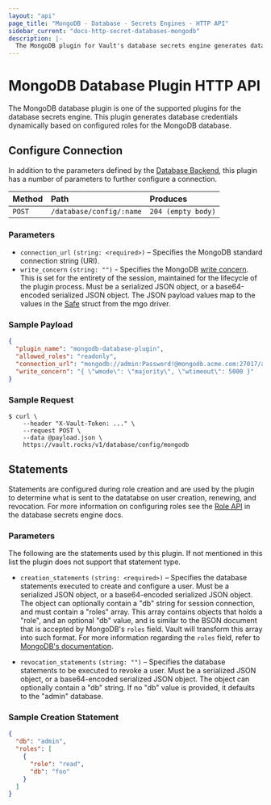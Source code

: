 ```yaml
---
layout: "api"
page_title: "MongoDB - Database - Secrets Engines - HTTP API"
sidebar_current: "docs-http-secret-databases-mongodb"
description: |-
  The MongoDB plugin for Vault's database secrets engine generates database credentials to access MongoDB servers.
---
```


# MongoDB Database Plugin HTTP API

The MongoDB database plugin is one of the supported plugins for the database
secrets engine. This plugin generates database credentials dynamically based on
configured roles for the MongoDB database.

## Configure Connection

In addition to the parameters defined by the [Database
Backend](/api/secret/databases/index.html#configure-connection), this plugin
has a number of parameters to further configure a connection.

| Method   | Path                         | Produces               |
| :------- | :--------------------------- | :--------------------- |
| `POST`   | `/database/config/:name`     | `204 (empty body)`     |

### Parameters

- `connection_url` `(string: <required>)` – Specifies the MongoDB standard
  connection string (URI).
- `write_concern` `(string: "")` - Specifies the MongoDB [write
  concern][mongodb-write-concern]. This is set for the entirety of the session,
  maintained for the lifecycle of the plugin process. Must be a serialized JSON
  object, or a base64-encoded serialized JSON object. The JSON payload values
  map to the values in the [Safe][mgo-safe] struct from the mgo driver.

### Sample Payload

```json
{
  "plugin_name": "mongodb-database-plugin",
  "allowed_roles": "readonly",
  "connection_url": "mongodb://admin:Password!@mongodb.acme.com:27017/admin?ssl=true",
  "write_concern": "{ \"wmode\": \"majority\", \"wtimeout\": 5000 }"
}
```

### Sample Request

```
$ curl \
    --header "X-Vault-Token: ..." \
    --request POST \
    --data @payload.json \
    https://vault.rocks/v1/database/config/mongodb
```

## Statements

Statements are configured during role creation and are used by the plugin to
determine what is sent to the datatabse on user creation, renewing, and
revocation. For more information on configuring roles see the [Role
API](/api/secret/databases/index.html#create-role) in the database secrets engine docs.

### Parameters

The following are the statements used by this plugin. If not mentioned in this
list the plugin does not support that statement type.

- `creation_statements` `(string: <required>)` – Specifies the database
  statements executed to create and configure a user. Must be a
  serialized JSON object, or a base64-encoded serialized JSON object.
  The object can optionally contain a "db" string for session connection,
  and must contain a "roles" array. This array contains objects that holds
  a "role", and an optional "db" value, and is similar to the BSON document that
  is accepted by MongoDB's `roles` field. Vault will transform this array into
  such format. For more information regarding the `roles` field, refer to
  [MongoDB's documentation](https://docs.mongodb.com/manual/reference/method/db.createUser/).

- `revocation_statements` `(string: "")` – Specifies the database statements to
  be executed to revoke a user. Must be a serialized JSON object, or a base64-encoded
  serialized JSON object. The object can optionally contain a "db" string. If no
  "db" value is provided, it defaults to the "admin" database.

### Sample Creation Statement

```json
{
  "db": "admin",
  "roles": [
    {
      "role": "read",
      "db": "foo"
    }
  ]
}
```
[mongodb-write-concern]: https://docs.mongodb.com/manual/reference/write-concern/
[mgo-safe]: https://godoc.org/gopkg.in/mgo.v2#Safe
